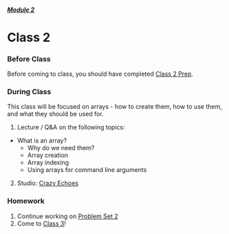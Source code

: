 ##### [Module 2](../../)

# Class 2

### Before Class

Before coming to class, you should have completed [Class 2 Prep](../class2-prep).

### During Class
This class will be focused on arrays - how to create them, how to use them, and what they should be used for.

1. Lecture / Q&A on the following topics:
  * What is an array?
	* Why do we need them?
	* Array creation
	* Array indexing
	* Using arrays for command line arguments

2. Studio: [Crazy Echoes](../studios/crazy-echoes)

### Homework
1. Continue working on [Problem Set 2](../problem-set)
2. Come to [Class 3](../class3)!
